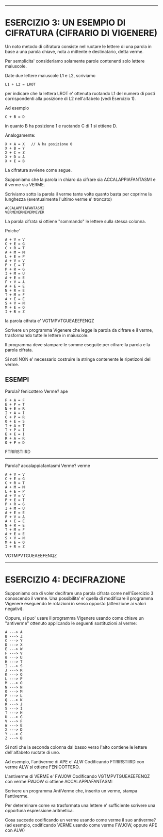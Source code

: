 ------------------------------------------------------------------
ESERCIZIO 3: UN ESEMPIO DI CIFRATURA (CIFRARIO DI VIGENERE)
==========================================================

Un noto metodo di cifratura consiste nel ruotare le lettere di 
una parola in base a una parola chiave, nota a mittente e 
destinatario, detta verme.

Per semplicita' consideriamo solamente parole contenenti solo 
lettere maiuscole.

Date due lettere maiuscole L1 e L2, scriviamo

 	L1 + L2 = LROT

per indicare che la lettera LROT e' ottenuta ruotando L1 del 
numero di posti corrispondenti alla posizione di L2 nell'alfabeto 
(vedi Esercizio 1).

Ad esempio
	
	C + B = D

in quanto B ha posizione 1 e ruotando C di 1 si ottiene D.

Analogamente:

	X + A = X   // A ha posizione 0
	X + B = Y
	X + C = Z
	X + D = A 
	X + E = B

La cifratura avviene come segue.

Supponiamo che la parola in chiaro da cifrare sia ACCALAPPIAFANTASMI
e il verme sia VERME.

Scriviamo sotto la parola il verme tante volte quanto basta
per coprirne la lunghezza  (eventualmente l'ultimo verme e' troncato)

	ACCALAPPIAFANTASMI
	VERMEVERMEVERMEVER

La parola cifrata si ottiene  "sommando"  le lettere  sulla stessa colonna.

Poiche'

	A + V = V
	C + E = G
	C + R = T
	A + M = M
	L + E = P
	A + V = V
	P + E = T
	P + R = G
	I + M = U
	A + E = E
	F + V = A
	A + E = E
	N + R = E	
	T + M = F
	A + E = E
	S + V = N
	M + E = Q
	I + R = Z

la parola cifrata e' VGTMPVTGUEAEEFENQZ

Scrivere un programma Vigenere che legge la parola da cifrare e 
il verme, trasformando tutte le lettere in maiuscole.

Il programma deve stampare le somme eseguite per cifrare la parola 
e la parola cifrata. 

Si noti NON e' necessario costruire la stringa contenente le 
ripetizoni del verme.

ESEMPI
-----

Parola? fenicottero
Verme?  ape
	
	F + A = F
	E + P = T
	N + E = R
	I + A = I
	C + P = R
	O + E = S
	T + A = T
	T + P = I
	E + E = I
	R + A = R
	O + P = D

FTRIRSTIIRD

----------

Parola? accalappiafantasmi
Verme? verme
	
	A + V = V
	C + E = G
	C + R = T
	A + M = M
	L + E = P
	A + V = V
	P + E = T
	P + R = G
	I + M = U
	A + E = E
	F + V = A
	A + E = E
	N + R = E
	T + M = F
	A + E = E
	S + V = N
	M + E = Q
	I + R = Z

VGTMPVTGUEAEEFENQZ

-------------------------------------------------------------------
ESERCIZIO 4: DECIFRAZIONE
=========================

Supponiamo ora di voler decifrare una parola cifrata  come 
nell'Esercizio 3 conoscendo il verme.
Una possibilita' e' quella  di modificare il programma Vigenere 
eseguendo le rotazioni in senso opposto (attenzione ai valori negativi).

Oppure,  si puo' usare il programma Vigenere usando come chiave un 
"antiverme" ottenuto  applicando le seguenti sostituzioni al verme:

	A ---> A
	B ---> Z
	C ---> Y
	D ---> X
	E ---> W
	F ---> V
	G ---> U
	H ---> T
	I ---> S
	J ---> R
	K ---> Q
	L ---> P
	M ---> O
	N ---> N
	O ---> M
	P ---> L
	Q ---> K
	R ---> J
	S ---> I
	T ---> H
	U ---> G
	V ---> F
	W ---> E
	X ---> D
	Y ---> C
	Z ---> B

Si noti che la seconda colonna  dal basso verso l'alto
contiene le lettere dell'alfabeto ruotate di uno.

Ad esempio, l'antiverme di APE e'  ALW
Codificando FTRIRSTIIRD con verme ALW si ottiene FENICOTTERO.

L'antiverme di VERME e'  FWJOW
Codificando VGTMPVTGUEAEEFENQZ con verme FWJOW si ottiene ACCALAPPIAFANTASMI

Scrivere un programma AntiVerme che, inserito un verme, stampa l'antiverme.

Per determinare come va trasformata una lettere e' sufficiente scrivere
una opportuna espressione aritmetica.

Cosa succede codificando un verme usando come verme il suo antiverme?
(ad esempio, codificando VERME usando come verme FWJOW, oppure APE con ALW)
